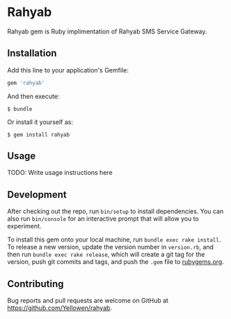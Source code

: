 # Rahyab

Rahyab gem is Ruby implimentation of Rahyab SMS Service Gateway.

## Installation

Add this line to your application's Gemfile:

```ruby
gem 'rahyab'
```

And then execute:

    $ bundle

Or install it yourself as:

    $ gem install rahyab

## Usage

TODO: Write usage instructions here

## Development

After checking out the repo, run `bin/setup` to install dependencies. You can also run `bin/console` for an interactive prompt that will allow you to experiment.

To install this gem onto your local machine, run `bundle exec rake install`. To release a new version, update the version number in `version.rb`, and then run `bundle exec rake release`, which will create a git tag for the version, push git commits and tags, and push the `.gem` file to [rubygems.org](https://rubygems.org).

## Contributing

Bug reports and pull requests are welcome on GitHub at https://github.com/Yellowen/rahyab.
